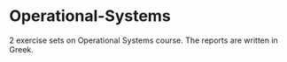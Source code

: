 # Operational-Systems
2 exercise sets on Operational Systems course.
The reports are written in Greek.
